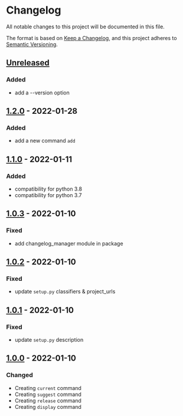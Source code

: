 # Changelog
All notable changes to this project will be documented in this file.

The format is based on [Keep a Changelog](https://keepachangelog.com/en/1.1.0/),
and this project adheres to [Semantic Versioning](https://semver.org/spec/v2.0.0.html).

## [Unreleased]
### Added
- add a --version option

## [1.2.0] - 2022-01-28
### Added
- add a new command `add`

## [1.1.0] - 2022-01-11
### Added
- compatibility for python 3.8
- compatibility for python 3.7

## [1.0.3] - 2022-01-10
### Fixed
- add changelog_manager module in package

## [1.0.2] - 2022-01-10
### Fixed
- update `setup.py` classifiers & project_urls

## [1.0.1] - 2022-01-10
### Fixed
- update `setup.py` description

## [1.0.0] - 2022-01-10
### Changed
- Creating `current` command
- Creating `suggest` command
- Creating `release` command
- Creating `display` command

[Unreleased]: https://github.com/axelfauvel/changelog-manager/compare/1.2.0...HEAD
[1.2.0]: https://github.com/axelfauvel/changelog-manager/compare/1.1.0...1.2.0
[1.1.0]: https://github.com/axelfauvel/changelog-manager/compare/1.0.3...1.1.0
[1.0.3]: https://github.com/axelfauvel/changelog-manager/compare/1.0.2...1.0.3
[1.0.2]: https://github.com/axelfauvel/changelog-manager/compare/1.0.1...1.0.2
[1.0.1]: https://github.com/axelfauvel/changelog-manager/compare/1.0.0...1.0.1
[1.0.0]: https://github.com/axelfauvel/changelog-manager/releases/tag/1.0.0
